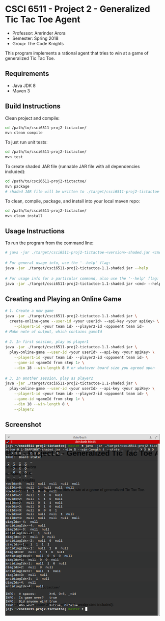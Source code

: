 # CSCI 6511 - Project 2 - Generalized Tic Tac Toe Agent

* Professor: Amrinder Arora
* Semester: Spring 2018
* Group: The Code Knights

This program implements a rational agent that tries to win at a game of generalized Tic Tac Toe.

## Requirements

* Java JDK 8
* Maven 3

## Build Instructions

Clean project and compile:

```bash
cd /path/to/csci6511-proj2-tictactoe/
mvn clean compile
```

To just run unit tests:

```bash
cd /path/to/csci6511-proj2-tictactoe/
mvn test
```

To create shaded JAR file (runnable JAR file with all dependencies included):

```bash
cd /path/to/csci6511-proj2-tictactoe/
mvn package
# shaded JAR file will be written to ./target/csci6511-proj2-tictactoe-<version>-shaded.jar
```

To clean, compile, package, and install into your local maven repo:

```bash
cd /path/to/csci6511-proj2-tictactoe/
mvn clean install
```

## Usage Instructions

To run the program from the command line:

```bash
# java -jar ./target/csci6511-proj2-tictactoe-<version>-shaded.jar <cmd> <args>

# For general usage info, use the '--help' flag:
java -jar ./target/csci6511-proj2-tictactoe-1.1-shaded.jar --help

# For usage info for a particular command, also use the '--help' flag:
java -jar ./target/csci6511-proj2-tictactoe-1.1-shaded.jar <cmd> --help
```

## Creating and Playing an Online Game

```bash
# 1. Create a new game
java -jar ./target/csci6511-proj2-tictactoe-1.1-shaded.jar \
  create-online-game --user-id <your userId> --api-key <your apiKey> \
    --player1-id <your team id> --player2-id <opponent team id>
# Make note of output, which contains gameId

# 2. In first session, play as player1
java -jar ./target/csci6511-proj2-tictactoe-1.1-shaded.jar \
  play-online-game --user-id <your userId> --api-key <your apiKey> \
    --player1-id <your team id> --player2-id <opponent team id> \
    --game-id <gameId from step 1> \
    --dim 18 --win-length 8 # or whatever board size you agreed upon

# 3. In another session, play as player2
java -jar ./target/csci6511-proj2-tictactoe-1.1-shaded.jar \
  play-online-game --user-id <your userId> --api-key <your apiKey> \
    --player1-id <your team id> --player2-id <opponent team id> \
    --game-id <gameId from step 1> \
    --dim 18 --win-length 8 \
    --player2
```

## Screenshot

![Screenshot](/screenshot.png?raw=true "Screenshot")
